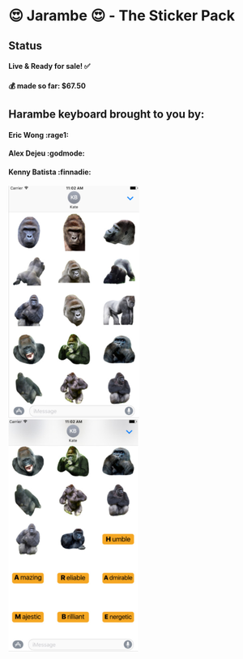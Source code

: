 # :heart_eyes: Jarambe :heart_eyes: - The Sticker Pack 

## Status
#### Live & Ready for sale! :white_check_mark:
#### :moneybag: made so far: $67.50

## Harambe keyboard brought to you by: 
#### Eric Wong :rage1:
#### Alex Dejeu :godmode:
#### Kenny Batista :finnadie:


![Jarambe 1](https://github.com/kennybatista/Jarambe-TheStickerPack/blob/master/jarambe1.png)
![Jarambe 1](https://github.com/kennybatista/Jarambe-TheStickerPack/blob/master/jarambe2.png)
